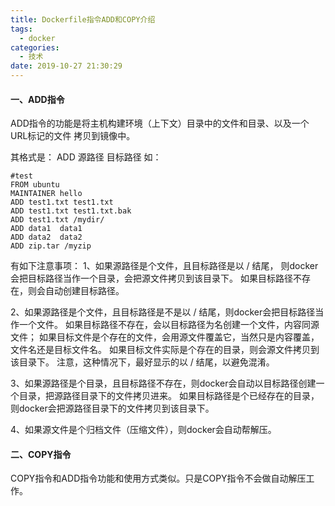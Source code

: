 ```yaml
---
title: Dockerfile指令ADD和COPY介绍
tags:
  - docker
categories:
  - 技术
date: 2019-10-27 21:30:29
---
```

#### 一、ADD指令
ADD指令的功能是将主机构建环境（上下文）目录中的文件和目录、以及一个URL标记的文件 拷贝到镜像中。
<!--more-->

其格式是： ADD  源路径  目标路径
如：
```
#test
FROM ubuntu
MAINTAINER hello
ADD test1.txt test1.txt
ADD test1.txt test1.txt.bak
ADD test1.txt /mydir/
ADD data1  data1
ADD data2  data2
ADD zip.tar /myzip
```
有如下注意事项：
1、如果源路径是个文件，且目标路径是以 / 结尾， 则docker会把目标路径当作一个目录，会把源文件拷贝到该目录下。
如果目标路径不存在，则会自动创建目标路径。

2、如果源路径是个文件，且目标路径是不是以 / 结尾，则docker会把目标路径当作一个文件。
如果目标路径不存在，会以目标路径为名创建一个文件，内容同源文件；
如果目标文件是个存在的文件，会用源文件覆盖它，当然只是内容覆盖，文件名还是目标文件名。
如果目标文件实际是个存在的目录，则会源文件拷贝到该目录下。 注意，这种情况下，最好显示的以 / 结尾，以避免混淆。

3、如果源路径是个目录，且目标路径不存在，则docker会自动以目标路径创建一个目录，把源路径目录下的文件拷贝进来。
如果目标路径是个已经存在的目录，则docker会把源路径目录下的文件拷贝到该目录下。

4、如果源文件是个归档文件（压缩文件），则docker会自动帮解压。
 
#### 二、COPY指令
COPY指令和ADD指令功能和使用方式类似。只是COPY指令不会做自动解压工作。